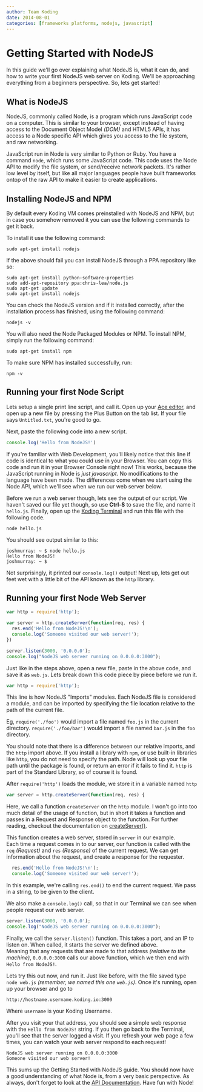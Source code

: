 ```yaml
---
author: Team Koding
date: 2014-08-01
categories: [frameworks platforms, nodejs, javascript]
---
```



# Getting Started with NodeJS

In this guide we'll go over explaining what NodeJS is, what it can do, 
and how to write your first NodeJS web server on Koding. We'll be 
approaching everything from a beginners perspective. So, lets get 
started!


## What is NodeJS

NodeJS, commonly called Node, is a program which runs JavaScript code on 
a computer. This is similar to your browser, except instead of having 
access to the Document Object Model *(DOM)* and HTML5 APIs, it has access 
to a Node specific API which gives you access to the file system, and raw 
networking.

JavaScript run in Node is very similar to Python or Ruby. You have a 
command `node`, which runs some JavaScript code. This code uses the Node 
API to modify the file system, or send/receive network packets. It's 
rather low level by itself, but like all major languages people have 
built frameworks ontop of the raw API to make it easier to create 
applications.

## Installing NodeJS and NPM

By default every Koding VM comes preinstalled with NodeJS and NPM, but in case you somehow removed it you can use the following commands to get it back.

To install it use the following command:

```
sudo apt-get install nodejs
```

If the above should fail you can install NodeJS through a PPA repository like so:

```
sudo apt-get install python-software-properties  
sudo add-apt-repository ppa:chris-lea/node.js  
sudo apt-get update  
sudo apt-get install nodejs  
```

You can check the NodeJS version and if it installed correctly, after the installation process has finished, using the following command:

```
nodejs -v
```

You will also need the Node Packaged Modules or NPM. To install NPM, simply run the following command:

```
sudo apt-get install npm
```

To make sure NPM has installed successfully, run:

```
npm -v
```

## Running your first Node Script

Lets setup a single print line script, and call it. Open up your [Ace 
editor][ace], and open up a new file by pressing the Plus Button on the 
tab list. If your file says `Untitled.txt`, you're good to go.

Next, paste the following code into a new script.


```javascript
console.log('Hello from NodeJS!')
```

If you're familiar with Web Development, you'll likely notice that this 
line if code is identical to what you could use in your Browser. You can 
copy this code and run it in your Browser Console right now! This works, 
because the JavaScript running in Node is *just javascript*. No 
modifications to the language have been made. The differences come when 
we start using the Node API, which we'll see when we run our web server 
below.

Before we run a web server though, lets see the output of our script.  We 
haven't saved our file yet though, so use **Ctrl-S** to save the file, 
and name it `hello.js`. Finally, open up the [Koding Terminal][terminal] 
and run this file with the following code.

```
node hello.js
```

You should see output similar to this:

```
joshmurray: ~ $ node hello.js
Hello from NodeJS!
joshmurray: ~ $
```

Not surprisingly, it printed our `console.log()` output! Next up, lets 
get out feet wet with a little bit of the API known as the `http` 
library.

## Running your first Node Web Server

```javascript
var http = require('http');

var server = http.createServer(function(req, res) {
  res.end('Hello from NodeJS!\n');
  console.log('Someone visited our web server!');
})

server.listen(3000, '0.0.0.0');
console.log("NodeJS web server running on 0.0.0.0:3000");
```

Just like in the steps above, open a new file, paste in the above code, 
and save it as `web.js`. Lets break down this code piece by piece before 
we run it.

```javascript
var http = require('http');
```

This line is how NodeJS "Imports" modules. Each NodeJS file is considered 
a module, and can be imported by specifying the file location relative to 
the path of the current file.

Eg, `require('./foo')` would import a file named `foo.js` in the current 
directory. `require('./foo/bar')` would import a file named `bar.js` in 
the `foo` directory.

You should note that there is a difference between our relative imports, 
and the `http` import above. If you install a library with `npm`, or use 
built-in libraries like `http`, you do not need to specify the path. Node 
will look up your file path until the package is found, or return an 
error if it fails to find it. `http` is part of the Standard Library, so 
of course it is found.

After `require('http')` loads the module, we store it in a variable named 
`http`

```javascript
var server = http.createServer(function(req, res) {
```

Here, we call a function `createServer` on the `http` module. I won't go 
into too much detail of the usage of function, but in short it takes a 
function and passes in a Request and Response object to the function. For 
further reading, checkout the documentation on 
[createServer()][createServer].

This function creates a web server, stored in `server` in our example.  
Each time a request comes in to our server, our function is called with 
the `req` *(Request)* and `res` *(Response)* of the current request. We 
can get information about the request, and create a response for the 
requester.

```javascript
  res.end('Hello from NodeJS!\n');
  console.log('Someone visited our web server!');
```

In this example, we're calling `res.end()` to end the current request. We 
pass in a string, to be given to the client.

We also make a `console.log()` call, so that in our Terminal we can see 
when people request our web server.

```javascript
server.listen(3000, '0.0.0.0');
console.log("NodeJS web server running on 0.0.0.0:3000");
```

Finally, we call the `server.listen()` function. This takes a port, and 
an IP to listen on. When called, it starts the server we defined above.  
Meaning that any requests that are made to that address *(relative to the 
machine)*, `0.0.0.0:3000` calls our above function, which we then end 
with `Hello from NodeJS!`.

Lets try this out now, and run it. Just like before, with the file saved 
type `node web.js` *(remember, we named this one `web.js`)*. Once it's 
running, open up your browser and go to

```
http://hostname.username.koding.io:3000
```
Where `username` is your Koding Username.

After you visit your that address, you should see a simple web response 
with the `Hello from NodeJS!` string. If you then go back to the 
Terminal, you'll see that the server logged a visit. If you refresh your 
web page a few times, you can watch your web server respond to each 
request!

```
NodeJS web server running on 0.0.0.0:3000
Someone visited our web server!
```

This sums up the Getting Started with NodeJS guide. You should now have a 
good understanding of what Node is, from a very basic perspective. As 
always, don't forget to look at the [API Documentation][apidocs]. Have 
fun with Node!






[koding]: https://koding.com
[ace]: https://koding.com/Ace
[terminal]: https://koding.com/Terminal
[createServer]: http://nodejs.org/api/http.html#http_http_createserver_requestlistener
[apidocs]: http://nodejs.org/api
